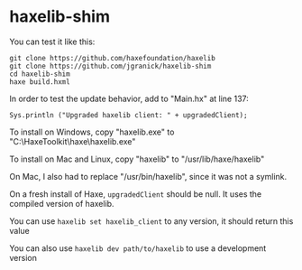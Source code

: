 # haxelib-shim

You can test it like this:

    git clone https://github.com/haxefoundation/haxelib
    git clone https://github.com/jgranick/haxelib-shim
    cd haxelib-shim
    haxe build.hxml

In order to test the update behavior, add to "Main.hx" at line 137:

    Sys.println ("Upgraded haxelib client: " + upgradedClient);

To install on Windows, copy "haxelib.exe" to "C:\HaxeToolkit\haxe\haxelib.exe"

To install on Mac and Linux, copy "haxelib" to "/usr/lib/haxe/haxelib"

On Mac, I also had to replace "/usr/bin/haxelib", since it was not a symlink.

On a fresh install of Haxe, `upgradedClient` should be null. It uses the compiled version of haxelib.

You can use `haxelib set haxelib_client` to any version, it should return this value

You can also use `haxelib dev path/to/haxelib` to use a development version
